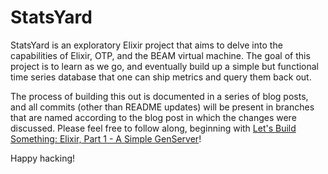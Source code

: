 # StatsYard

StatsYard is an exploratory Elixir project that aims to delve into the capabilities of Elixir, OTP, and the BEAM virtual machine. The goal of this project is to learn as we go, and eventually build up a simple but functional time series database that one can ship metrics and query them back out.

The process of building this out is documented in a series of blog posts, and all commits (other than README updates) will be present in branches that are named according to the blog post in which the changes were discussed. Please feel free to follow along, beginning with [Let's Build Something: Elixir, Part 1 - A Simple GenServer](http://tech.strofcon.org/2016/03/lets-build-elixir-part-1.html)!

Happy hacking!
